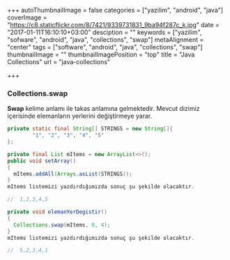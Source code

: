 +++
autoThumbnailImage = false
categories = ["yazilim", "android", "java"]
coverImage = "https://c8.staticflickr.com/8/7421/9339731831_9ba94f287c_k.jpg"
date = "2017-01-11T16:10:10+03:00"
desciption = ""
keywords = ["yazilim", "sofware", "android", "java", "collections", "swap"]
metaAlignment = "center"
tags = ["software", "android", "java", "collections", "swap"]
thumbnailImage = ""
thumbnailImagePosition = "top"
title = "Java Collections"
url = "java-collections"

+++

### **Collections.swap**

**Swap** kelime anlamı ile takas anlamına gelmektedir. Mevcut dizimiz içerisinde elemanların yerlerini değiştirmeye yarar.

```java
private static final String[] STRINGS = new String[]{
        "1", "2", "3", "4", "5"
};

private final List mItems = new ArrayList<>();
public void setArray()
{
  mItems.addAll(Arrays.asList(STRINGS));
}
mItems listemizi yazdırdığımızda sonuç şu şekilde olacaktır.

//  1,2,3,4,5

private void elemanYerDegistir()
{
  Collections.swap(mItems, 0, 4);
}
mItems listemizi yazdırdığımızda sonuç şu şekilde olacaktır.

//  5,2,3,4,1
```
